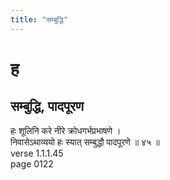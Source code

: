 ```yaml
---
title: "सम्बुद्धि"
---
```


# ह
## सम्बुद्धि, पादपूरण
हः शूलिनि करे नीरे क्रोधगर्भप्रभाषणे ।<BR>निवासेऽथाव्ययो हः स्यात् सम्बुद्धौ पादपूरणे ॥ ४५ ॥<BR>verse 1.1.1.45<BR>page 0122

